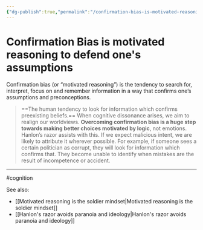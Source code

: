 ```yaml
---
{"dg-publish":true,"permalink":"/confirmation-bias-is-motivated-reasoning-to-defend-one-s-assumptions/"}
---
```


# Confirmation Bias is motivated reasoning to defend one's assumptions

Confirmation bias (or “motivated reasoning”) is the tendency to search for, interpret, focus on and remember information in a way that confirms one’s assumptions and preconceptions.

> ==The human tendency to look for information which confirms preexisting beliefs.== When cognitive dissonance arises, we aim to realign our worldviews. **Overcoming confirmation bias is a huge step towards making better choices motivated by logic**, not emotions. Hanlon’s razor assists with this. If we expect malicious intent, we are likely to attribute it wherever possible. For example, if someone sees a certain politician as corrupt, they will look for information which confirms that. They become unable to identify when mistakes are the result of incompetence or accident.

---
#cognition 

See also:
- [[Motivated reasoning is the soldier mindset\|Motivated reasoning is the soldier mindset]]
- [[Hanlon's razor avoids paranoia and ideology\|Hanlon's razor avoids paranoia and ideology]]